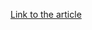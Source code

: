[Link to the article](https://cybersecuritynews.com/hackers-using-ai-to-automate-vulnerability-discovery/)
